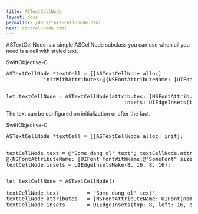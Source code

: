 ```yaml
---
title: ASTextCellNode
layout: docs
permalink: /docs/text-cell-node.html
next: control-node.html
---
```


ASTextCellNode is a simple ASCellNode subclass you can use when all you need is a cell with styled text. 

<div class = "highlight-group">
<span class="language-toggle"><a data-lang="swift" class="swiftButton">Swift</a><a data-lang="objective-c" class = "active objcButton">Objective-C</a></span>
<div class = "code">
  <pre lang="objc" class="objcCode">
ASTextCellNode *textCell = [[ASTextCellNode alloc]
            initWithAttributes:@{NSFontAttributeName: [UIFont fontWithName:@"SomeFont" size:16.0]} 												  insets:UIEdgeInsetsMake(8, 16, 8, 16)];
  </pre>
  <pre lang="swift" class = "swiftCode hidden">
let textCellNode = ASTextCellNode(attributes: [NSFontAttributeName: UIFont(name: "SomeFont", size: 16.0)], 
                        		      insets: UIEdgeInsets(top: 8, left: 16, bottom: 8, right: 16))
</pre>
</div>
</div>

The text can be configured on initialization or after the fact.

<div class = "highlight-group">
<span class="language-toggle"><a data-lang="swift" class="swiftButton">Swift</a><a data-lang="objective-c" class = "active objcButton">Objective-C</a></span>
<div class = "code">
  <pre lang="objc" class="objcCode">
ASTextCellNode *textCell = [[ASTextCellNode alloc] init];

textCellNode.text         = @"Some dang ol' text";
textCellNode.attributes   = @{NSFontAttributeName: [UIFont fontWithName:@"SomeFont" size:16.0]};
textCellNode.insets       = UIEdgeInsetsMake(8, 16, 8, 16);
  </pre>
  <pre lang="swift" class = "swiftCode hidden">
let textCellNode = ASTextCellNode()

textCellNode.text         = "Some dang ol' text"
textCellNode.attributes   = [NSFontAttributeName: UIFont(name: "SomeFont", size: 16.0)]
textCellNode.insets       = UIEdgeInsets(top: 8, left: 16, bottom: 8, right: 16)
</pre>
</div>
</div>